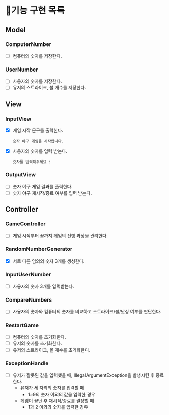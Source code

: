 # 🎯기능 구현 목록
## Model
### ComputerNumber
- [ ] 컴퓨터의 숫자를 저장한다.
### UserNumber
- [ ] 사용자의 숫자를 저장한다.
- [ ] 유저의 스트라이크, 볼 개수를 저장한다.

## View
### InputView
- [x] 게임 시작 문구를 출력한다.
    ``` 
    숫자 야구 게임을 시작합니다.
    ```
- [x] 사용자의 숫자를 입력 받는다.
    ```
    숫자를 입력해주세요 : 
    ```
### OutputView
- [ ] 숫자 야구 게임 결과를 출력한다.
- [ ] 숫자 야구 재시작/종료 여부를 입력 받는다.

## Controller
### GameController
- [ ] 게임 시작부터 끝까지 게임의 진행 과정을 관리한다.
### RandomNumberGenerator
- [x] 서로 다른 임의의 숫자 3개를 생성한다.
### InputUserNumber
- [ ] 사용자의 숫자 3개를 입력받는다.
### CompareNumbers
- [ ] 사용자의 숫자와 컴퓨터의 숫자를 비교하고 스트라이크/볼/낫싱 여부를 판단한다.
### RestartGame
- [ ] 컴퓨터의 숫자를 초기화한다.
- [ ] 유저의 숫자를 초기화한다.
- [ ] 유저의 스트라이크, 볼 개수를 초기화한다.
### ExceptionHandle
- [ ] 유저가 잘못된 값을 입력했을 때, IllegalArgumentException을 발생시킨 후 종료한다.
  - 유저가 세 자리의 숫자를 입력할 때
    - 1~9의 숫자 이외의 값을 입력한 경우
  - 게임이 끝난 후 재시작/종료를 결정할 때
    - 1과 2 이외의 숫자를 입력한 경우